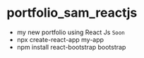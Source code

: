 # portfolio_sam_reactjs
- my new portfolio using React Js `Soon`
- npx create-react-app my-app
- npm install react-bootstrap bootstrap
